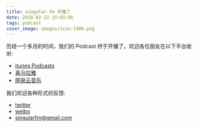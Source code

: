 ```yaml
---
title: singular.fm 开播了
date: 2018-02-22 15:03:05
tags: podcast
cover_image: images/icon-1400.png
---
```


历经一个多月的时间，我们的 Podcast 终于开播了，欢迎各位朋友在以下平台收听:

* [itunes Podcasts]()
* [喜马拉雅](http://www.ximalaya.com/4051526/album/13296530/)
* [网易云音乐]()

我们欢迎各种形式的反馈:

* [twitter]()
* [weibo]()
* singularfm@gmail.com


